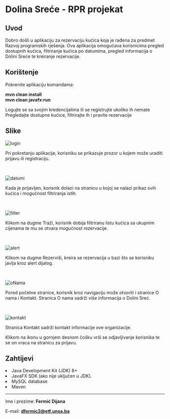 ﻿# Dolina Sreće - RPR projekat

## Uvod

Dobro došli u aplikaciju za rezervaciju kućica koja je rađena za predmet Razvoj programskih rješenja. Ova aplikacija omogućava korisnicima pregled dostupnih kućica, filtriranje kućica po datumima, pregled informacija o Dolini Sreće te kreiranje rezervacije.

## Korištenje

Pokrenite aplikaciju komandama:

<b>mvn clean install</b>
<br>
<b>mvn clean javafx:run</b>

Logujte se sa svojim kredencijalima ili se registrujte ukoliko ih nemate
<br>
Pregledajte dostupne kućice, filtrirajte ih i pravite rezervacije


## Slike

![login](https://github.com/dfermic2/rpr2023-projekat-dfermic2/assets/44432006/a17ebfa5-0b6a-4b27-8599-c4400e29b69c)

Pri pokretanju aplikacije, korisniku se prikazuje prozor u kojem može uraditi prijavu ili registraciju.

<br>

![datumi](https://github.com/dfermic2/rpr2023-projekat-dfermic2/assets/44432006/3af05aea-84d3-41cf-a179-43810fe1d721)

Kada je prijavljen, korisnik dolazi na stranicu u kojoj se nalazi prikaz svih kućica i mogućnost filtriranja istih.

<br>


![filter](https://github.com/dfermic2/rpr2023-projekat-dfermic2/assets/44432006/ff8e084f-330c-4a10-a6c4-c8fe1d0418e7)

Klikom na dugme Traži, korisnik dobija filtriranu listu kućica sa ukupnim cijenama te mu se otvara mogućnost rezervacije.

<br>

![alert](https://github.com/dfermic2/rpr2023-projekat-dfermic2/assets/44432006/20164a9a-87a1-4273-b49f-6eaf743445b6)

Klikom na dugme Rezerviši, kreira se rezervacija u bazi što se korisniku javlja kroz alert dijalog.

<br>

![oNama](https://github.com/dfermic2/rpr2023-projekat-dfermic2/assets/44432006/9fe36801-f3b7-42ed-9646-2c394c74a4a0)

Pored početne stranice, korisnik kroz navigaciju može otvoriti i stranice O nama i Kontakt. Stranica O nama sadrži više informacija o Dolini Sreć.

<br>

![kontakt](https://github.com/dfermic2/rpr2023-projekat-dfermic2/assets/44432006/b549af0d-ec68-4a5b-9ef7-c1429ce1a061)

Stranica Kontakt sadrži kontakt informacije ove organizacije.

Klikom na ikonu u gornjem desnom čošku vrši se odjavljivanje korisnika te se on vraca na stranicu za prijavu.


## Zahtijevi

<li> Java Development Kit (JDK) 8+ </li>
<li> JavaFX SDK (ako nije uključen u JDK). </li>
<li> MySQL database </li>
<li> Maven </li>

_____________________________________________________________________________________________________________________________________________________________
Ime i prezime: **Fermić Dijana**

E-mail: **dfermic2@etf.unsa.ba**
